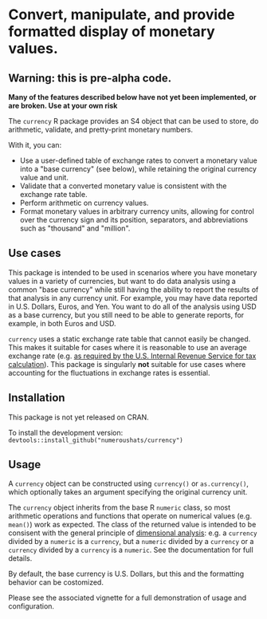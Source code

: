 
# Convert, manipulate, and provide formatted display of monetary values.

## **Warning**: this is pre-alpha code. 

**Many of the features described below have not yet been implemented, or are broken. Use at your own risk**

The `currency` R package provides an S4 object that can be used to store, do arithmetic, validate, and pretty-print monetary numbers. 

With it, you can:

* Use a user-defined table of exchange rates to convert a monetary value into a "base currency" (see below), while retaining the original currency value and unit.
* Validate that a converted monetary value is consistent with the exchange rate table.
* Perform arithmetic on currency values.
* Format monetary values in arbitrary currency units, allowing for control over the currency sign and its position, separators, and abbreviations such as "thousand" and "million".

## Use cases

This package is intended to be used in scenarios where you have monetary values in a variety of currencies, but want to do data analysis using a common "base currency" while still having the ability to report the results of that analysis in any currency unit. For example, you may have data reported in U.S. Dollars, Euros, and Yen. You want to do all of the analysis using USD as a base currency, but you still need to be able to generate reports, for example, in both Euros and USD.

`currency` uses a static exchange rate table that cannot easily be changed. This makes it suitable for cases where it is reasonable to use an average exchange rate (e.g. [as required by the U.S. Internal Revenue Service for tax calculation](http://www.irs.gov/Individuals/International-Taxpayers/Yearly-Average-Currency-Exchange-Rates)). This package is singularly **not** suitable for use cases where accounting for the fluctuations in exchange rates is essential.



## Installation

This package is not yet released on CRAN.

To install the development version:
`
devtools::install_github("numeroushats/currency")
`


## Usage

A `currency` object can be constructed using `currency()` or `as.currency()`, which optionally takes an argument specifying the original currency unit.

The `currency` object inherits from the base R `numeric` class, so most arithmetic operations and functions that operate on numerical values (e.g. `mean()`) work as expected. The class of the returned value is intended to be consisent with the general principle of [dimensional analysis](https://en.wikipedia.org/wiki/Dimensional_analysis): e.g. a `currency` divided by a `numeric` is a `currency`, but a `numeric` divided by a `currency` or a `currency` divided by a `currency` is a `numeric`. See the documentation for full details.

By default, the base currency is U.S. Dollars, but this and the formatting behavior can be costomized.

Please see the associated vignette for a full demonstration of usage and configuration.
